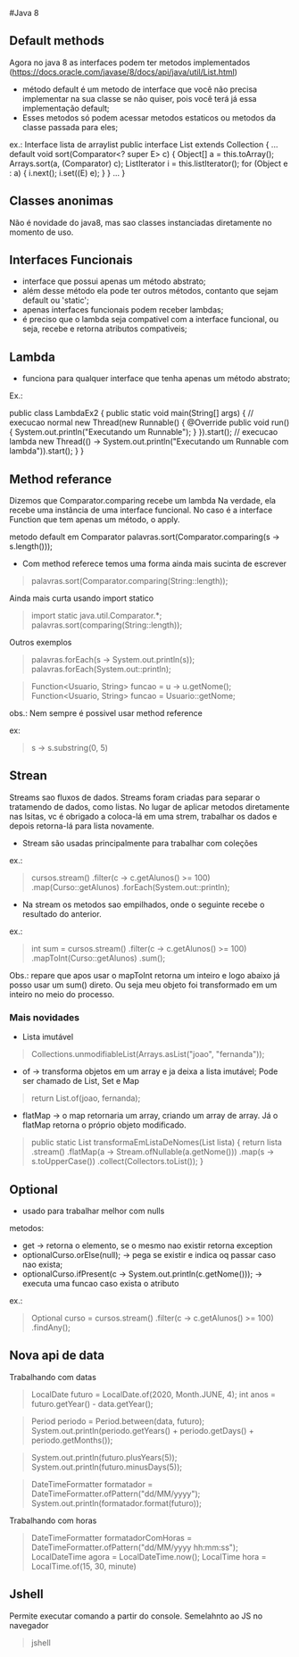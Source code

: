 #Java 8

## Default methods
Agora no java 8 as interfaces podem ter metodos implementados (https://docs.oracle.com/javase/8/docs/api/java/util/List.html)

- método default é um metodo de interface que você não precisa implementar na sua classe se não quiser, pois você terá já essa implementação default;
- Esses metodos só podem acessar metodos estaticos ou metodos da classe passada para eles;

ex.: Interface lista de arraylist
public interface List<E> extends Collection<E> {
...
	default void sort(Comparator<? super E> c) {
        Object[] a = this.toArray();
        Arrays.sort(a, (Comparator) c);
        ListIterator<E> i = this.listIterator();
        for (Object e : a) {
            i.next();
            i.set((E) e);
        }
    }
...
}

## Classes anonimas
Não é novidade do java8, mas sao classes instanciadas diretamente no momento de uso.


## Interfaces Funcionais
- interface que possui apenas um método abstrato;
- além desse método ela pode ter outros métodos, contanto que sejam default ou 'static';
- apenas interfaces funcionais podem receber lambdas;
- é preciso que o lambda seja compativel com a interface funcional, ou seja, recebe e retorna atributos compativeis;

## Lambda
- funciona para qualquer interface que tenha apenas um método abstrato;

Ex.:
>
public class LambdaEx2 {
	public static void main(String[] args) {
		// execucao normal
		new Thread(new Runnable() {
		    @Override
		    public void run() {
		        System.out.println("Executando um Runnable");
		    }
		}).start();
		// execucao lambda
		new Thread(() -> System.out.println("Executando um Runnable com lambda")).start();
	}
}

## Method referance

Dizemos que Comparator.comparing recebe um lambda
Na verdade, ela recebe uma instância de uma interface funcional. No caso é a interface Function que tem apenas um método, o apply.
>
metodo default em Comparator
palavras.sort(Comparator.comparing(s -> s.length()));

- Com method referece temos uma forma ainda mais sucinta de escrever

> palavras.sort(Comparator.comparing(String::length));

Ainda mais curta usando import statico
> import static java.util.Comparator.*;
palavras.sort(comparing(String::length));

Outros exemplos
> palavras.forEach(s -> System.out.println(s));
palavras.forEach(System.out::println);

> Function<Usuario, String> funcao = u -> u.getNome();
Function<Usuario, String> funcao = Usuario::getNome;

obs.: Nem sempre é possivel usar method reference

ex:
> s -> s.substring(0, 5)


## Strean
Streams sao fluxos de dados. Streams foram criadas para separar o tratamendo de dados, como listas. No lugar de aplicar metodos diretamente nas lsitas, vc é obrigado
a coloca-lá em uma strem, trabalhar os dados e depois retorna-lá para lista novamente.

- Stream são usadas principalmente para trabalhar com coleções

ex.: 
> cursos.stream()
	.filter(c -> c.getAlunos() >= 100)
	.map(Curso::getAlunos)
	.forEach(System.out::println);

- Na stream os metodos sao empilhados, onde o seguinte recebe o resultado do anterior.

ex.:
> int sum = cursos.stream()
	.filter(c -> c.getAlunos() >= 100)
	.mapToInt(Curso::getAlunos)
	.sum();

Obs.: repare que apos usar o mapToInt retorna um inteiro e logo abaixo já posso usar um sum() direto. Ou seja meu objeto foi transformado em um inteiro no meio do processo.

### Mais novidades
- Lista imutável
> Collections.unmodifiableList(Arrays.asList("joao", "fernanda"));

- of -> transforma objetos em um array e ja deixa a lista imutável; Pode ser chamado de List, Set e Map
> return List.of(joao, fernanda);

- flatMap -> o map retornaria um array, criando um array de array. Já o flatMap retorna o próprio objeto modificado.
> public static List<String> transformaEmListaDeNomes(List<Aluno> lista) {
	return lista
			.stream()
			.flatMap(a -> Stream.ofNullable(a.getNome()))
			.map(s -> s.toUpperCase())
			.collect(Collectors.toList());
	}



## Optional
- usado para trabalhar melhor com nulls

metodos:
- get -> retorna o elemento, se o mesmo nao existir retorna exception
- optionalCurso.orElse(null); -> pega se existir e indica oq passar caso nao exista;
- optionalCurso.ifPresent(c -> System.out.println(c.getNome())); -> executa uma funcao caso exista o atributo

ex.: 
> Optional<Curso> curso = cursos.stream()
			.filter(c -> c.getAlunos() >= 100)
			.findAny();


## Nova api de data

Trabalhando com datas
> LocalDate futuro = LocalDate.of(2020, Month.JUNE, 4);
> int anos = futuro.getYear() - data.getYear();

> Period periodo = Period.between(data, futuro);
		System.out.println(periodo.getYears() + periodo.getDays() + periodo.getMonths());
		
> System.out.println(futuro.plusYears(5));
  System.out.println(futuro.minusDays(5));
  
> DateTimeFormatter formatador = DateTimeFormatter.ofPattern("dd/MM/yyyy");
  System.out.println(formatador.format(futuro));
  
Trabalhando com horas
> DateTimeFormatter formatadorComHoras = DateTimeFormatter.ofPattern("dd/MM/yyyy hh:mm:ss");
  LocalDateTime agora = LocalDateTime.now();
  LocalTime hora = LocalTime.of(15, 30, minute)
  
	
## Jshell
Permite executar comando a partir do console. Semelahnto ao JS no navegador

> jshell



